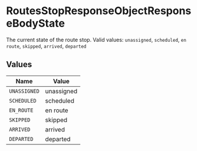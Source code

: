 # RoutesStopResponseObjectResponseBodyState

The current state of the route stop.  Valid values: `unassigned`, `scheduled`, `en route`, `skipped`, `arrived`, `departed`


## Values

| Name         | Value        |
| ------------ | ------------ |
| `UNASSIGNED` | unassigned   |
| `SCHEDULED`  | scheduled    |
| `EN_ROUTE`   | en route     |
| `SKIPPED`    | skipped      |
| `ARRIVED`    | arrived      |
| `DEPARTED`   | departed     |